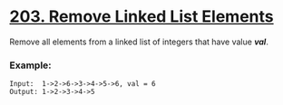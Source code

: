# [203. Remove Linked List Elements](https://leetcode.com/problems/remove-linked-list-elements/)

Remove all elements from a linked list of integers that have value ***val***.

### Example:
```
Input:  1->2->6->3->4->5->6, val = 6
Output: 1->2->3->4->5
```
